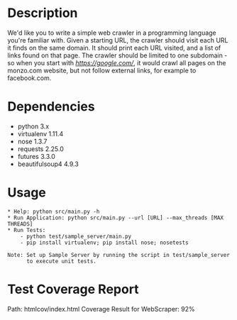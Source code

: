 # Description

We'd like you to write a simple web crawler in a programming language you're familiar with. Given a starting URL, the crawler should visit each URL it finds on the same domain. It should print each URL visited, and a list of links found on that page. The crawler should be limited to one subdomain - so when you start with *https://google.com/*, it would crawl all pages on the monzo.com website, but not follow external links, for example to facebook.com.

# Dependencies
* python 3.x
* virtualenv 1.11.4
* nose 1.3.7
* requests 2.25.0
* futures 3.3.0
* beautifulsoup4 4.9.3


# Usage
```
* Help: python src/main.py -h
* Run Application: python src/main.py --url [URL] --max_threads [MAX THREADS]
* Run Tests:
    - python test/sample_server/main.py
    - pip install virtualenv; pip install nose; nosetests

Note: Set up Sample Server by running the script in test/sample_server
      to execute unit tests.
```
# Test Coverage Report
Path: htmlcov/index.html
Coverage Result for WebScraper: 92%
